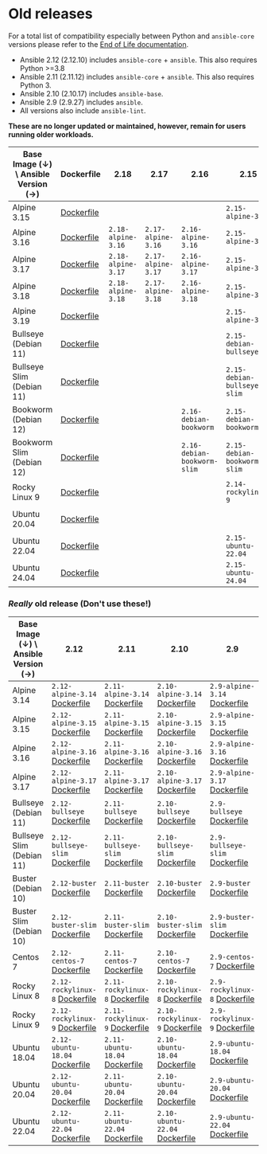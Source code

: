 # Old releases

For a total list of compatibility especially between Python and `ansible-core` versions please refer to the [End of Life documentation](https://endoflife.date/ansible).

- Ansible 2.12 (2.12.10) includes `ansible-core` + `ansible`. This also requires Python >=3.8
- Ansible 2.11 (2.11.12) includes `ansible-core` + `ansible`. This also requires Python 3.
- Ansible 2.10 (2.10.17) includes `ansible-base`.
- Ansible 2.9 (2.9.27) includes `ansible`.
- All versions also include `ansible-lint`.

**These are no longer updated or maintained, however, remain for users running older workloads.**

| Base Image (↓) \ Ansible Version (→) | Dockerfile                                                                                                                    | 2.18               | 2.17               | 2.16                        | 2.15                        | 2.14                        | 2.13                |
|--------------------------------------|-------------------------------------------------------------------------------------------------------------------------------|--------------------|--------------------|-----------------------------|-----------------------------|-----------------------------|---------------------|
| Alpine 3.15                          | [Dockerfile](https://github.com/willhallonline/docker-ansible/blob/main/archive/ansible-core/alpine-3.15/Dockerfile)          |                    |                    |                             | `2.15-alpine-3.15`          | `2.14-alpine-3.15`          | `2.13-alpine-3.15`  |
| Alpine 3.16                          | [Dockerfile](https://github.com/willhallonline/docker-ansible/blob/main/archive/ansible-core/alpine-3.16/Dockerfile)          | `2.18-alpine-3.16` | `2.17-alpine-3.16` | `2.16-alpine-3.16`          | `2.15-alpine-3.16`          | `2.14-alpine-3.16`          | `2.13-alpine-3.16`  |
| Alpine 3.17                          | [Dockerfile](https://github.com/willhallonline/docker-ansible/blob/main/archive/ansible-core/alpine-3.17/Dockerfile)          | `2.18-alpine-3.17` | `2.17-alpine-3.17` | `2.16-alpine-3.17`          | `2.15-alpine-3.17`          | `2.14-alpine-3.17`          | `2.13-alpine-3.17`  |
| Alpine 3.18                          | [Dockerfile](https://github.com/willhallonline/docker-ansible/blob/main/archive/ansible-core/alpine-3.18/Dockerfile)          | `2.18-alpine-3.18` | `2.17-alpine-3.18` | `2.16-alpine-3.18`          | `2.15-alpine-3.18`          | `2.14-alpine-3.18`          | `2.13-alpine-3.18`  |
| Alpine 3.19                          | [Dockerfile](https://github.com/willhallonline/docker-ansible/blob/main/ansible-core/alpine-3.19/Dockerfile)                  |                    |                    |                             | `2.15-alpine-3.19`          | `2.14-alpine-3.19`          | `2.13-alpine-3.19`  |
| Bullseye (Debian 11)                 | [Dockerfile](https://github.com/willhallonline/docker-ansible/blob/main/archive/ansible-core/debian-bullseye/Dockerfile)      |                    |                    |                             | `2.15-debian-bullseye`      | `2.14-debian-bullseye`      |                     |
| Bullseye Slim (Debian 11)            | [Dockerfile](https://github.com/willhallonline/docker-ansible/blob/main/archive/ansible-core/debian-bullseye-slim/Dockerfile) |                    |                    |                             | `2.15-debian-bullseye-slim` | `2.14-debian-bullseye-slim` |                     |
| Bookworm (Debian 12)                 | [Dockerfile](https://github.com/willhallonline/docker-ansible/blob/main/ansible-core/debian-bookworm/Dockerfile)              |                    |                    | `2.16-debian-bookworm`      | `2.15-debian-bookworm`      | `2.14-debian-bookworm`      |                     |
| Bookworm Slim (Debian 12)            | [Dockerfile](https://github.com/willhallonline/docker-ansible/blob/main/ansible-core/debian-bookworm-slim/Dockerfile)         |                    |                    | `2.16-debian-bookworm-slim` | `2.15-debian-bookworm-slim` | `2.14-debian-bookworm-slim` |                     |
| Rocky Linux 9                        | [Dockerfile](https://github.com/willhallonline/docker-ansible/blob/main/archive/ansible-core/rocky9/Dockerfile)               |                    |                    |                             | `2.14-rockylinux-9`         | `2.14-rockylinux-9`         | `2.13-rockylinux-9` |
| Ubuntu 20.04                         | [Dockerfile](https://github.com/willhallonline/docker-ansible/blob/main/archive/ansible-core/ubuntu-20.04/Dockerfile)         |                    |                    |                             |                             | `2.14-ubuntu-20.04`         | `2.13-ubuntu-20.04` |
| Ubuntu 22.04                         | [Dockerfile](https://github.com/willhallonline/docker-ansible/blob/main/ansible-core/ubuntu-22.04/Dockerfile)                 |                    |                    |                             | `2.15-ubuntu-22.04`         | `2.14-ubuntu-22.04`         |                     |
| Ubuntu 24.04                         | [Dockerfile](https://github.com/willhallonline/docker-ansible/blob/main/ansible-core/ubuntu-24.04/Dockerfile)                 |                    |                    |                             | `2.15-ubuntu-24.04`         |                             |                     |

### *Really* old release (Don't use these!)

| Base Image (↓) \ Ansible Version (→) | 2.12                                                                                                                    | 2.11                                                                                                                    | 2.10                                                                                                                    | 2.9                                                                                                                     |
|--------------------------------------|-------------------------------------------------------------------------------------------------------------------------|-------------------------------------------------------------------------------------------------------------------------|-------------------------------------------------------------------------------------------------------------------------|------------------------------------------------------------------------------------------------------------------------|
| Alpine 3.14                          | `2.12-alpine-3.14` [Dockerfile](https://github.com/willhallonline/docker-ansible/blob/main/archive/ansible-core/alpine314/Dockerfile)          | `2.11-alpine-3.14` [Dockerfile](https://github.com/willhallonline/docker-ansible/blob/main/archive/ansible-core/alpine314/Dockerfile)      | `2.10-alpine-3.14` [Dockerfile](https://github.com/willhallonline/docker-ansible/blob/main/archive/ansible-base/alpine314/Dockerfile)              | `2.9-alpine-3.14` [Dockerfile](https://github.com/willhallonline/docker-ansible/blob/main/archive/ansible/alpine314/Dockerfile)              |
| Alpine 3.15                          | `2.12-alpine-3.15` [Dockerfile](https://github.com/willhallonline/docker-ansible/blob/main/ansible-core/alpine315/Dockerfile)                  | `2.11-alpine-3.15` [Dockerfile](https://github.com/willhallonline/docker-ansible/blob/main/ansible-core/alpine315/Dockerfile)              | `2.10-alpine-3.15` [Dockerfile](https://github.com/willhallonline/docker-ansible/blob/main/archive/ansible-base/alpine315/Dockerfile)              | `2.9-alpine-3.15` [Dockerfile](https://github.com/willhallonline/docker-ansible/blob/main/archive/ansible/alpine315/Dockerfile)              |
| Alpine 3.16                          | `2.12-alpine-3.16` [Dockerfile](https://github.com/willhallonline/docker-ansible/blob/main/ansible-core/alpine316/Dockerfile)                  | `2.11-alpine-3.16` [Dockerfile](https://github.com/willhallonline/docker-ansible/blob/main/ansible-core/alpine316/Dockerfile)              | `2.10-alpine-3.16` [Dockerfile](https://github.com/willhallonline/docker-ansible/blob/main/archive/ansible-base/alpine316/Dockerfile)              | `2.9-alpine-3.16` [Dockerfile](https://github.com/willhallonline/docker-ansible/blob/main/archive/ansible/alpine316/Dockerfile)              |
| Alpine 3.17                          | `2.12-alpine-3.17` [Dockerfile](https://github.com/willhallonline/docker-ansible/blob/main/ansible-core/alpine317/Dockerfile)                  | `2.11-alpine-3.17` [Dockerfile](https://github.com/willhallonline/docker-ansible/blob/main/ansible-core/alpine317/Dockerfile)              | `2.10-alpine-3.17` [Dockerfile](https://github.com/willhallonline/docker-ansible/blob/main/archive/ansible-base/alpine317/Dockerfile)              | `2.9-alpine-3.17` [Dockerfile](https://github.com/willhallonline/docker-ansible/blob/main/archive/ansible/alpine317/Dockerfile)              |
| Bullseye (Debian 11)                 | `2.12-bullseye` [Dockerfile](https://github.com/willhallonline/docker-ansible/blob/main/ansible-core/debian-bullseye/Dockerfile)               | `2.11-bullseye` [Dockerfile](https://github.com/willhallonline/docker-ansible/blob/main/ansible-core/debian-bullseye/Dockerfile)           | `2.10-bullseye` [Dockerfile](https://github.com/willhallonline/docker-ansible/blob/main/archive/ansible-base/debian-bullseye/Dockerfile)           | `2.9-bullseye` [Dockerfile](https://github.com/willhallonline/docker-ansible/blob/main/archive/ansible/debian-bullseye/Dockerfile)           |
| Bullseye Slim (Debian 11)            | `2.12-bullseye-slim` [Dockerfile](https://github.com/willhallonline/docker-ansible/blob/main/ansible-core/debian-bullseye-slim/Dockerfile)     | `2.11-bullseye-slim` [Dockerfile](https://github.com/willhallonline/docker-ansible/blob/main/ansible-core/debian-bullseye-slim/Dockerfile) | `2.10-bullseye-slim` [Dockerfile](https://github.com/willhallonline/docker-ansible/blob/main/archive/ansible-base/debian-bullseye-slim/Dockerfile) | `2.9-bullseye-slim` [Dockerfile](https://github.com/willhallonline/docker-ansible/blob/main/archive/ansible/debian-bullseye-slim/Dockerfile) |
| Buster (Debian 10)                   | `2.12-buster` [Dockerfile](https://github.com/willhallonline/docker-ansible/blob/main/archive/ansible-core/debian-buster/Dockerfile)           | `2.11-buster` [Dockerfile](https://github.com/willhallonline/docker-ansible/blob/main/ansible-core/debian-buster/Dockerfile)               | `2.10-buster` [Dockerfile](https://github.com/willhallonline/docker-ansible/blob/main/archive/ansible-base/debian-buster/Dockerfile)               | `2.9-buster` [Dockerfile](https://github.com/willhallonline/docker-ansible/blob/main/archive/ansible/debian-buster/Dockerfile)               |
| Buster Slim (Debian 10)              | `2.12-buster-slim` [Dockerfile](https://github.com/willhallonline/docker-ansible/blob/main/archive/ansible-core/debian-buster-slim/Dockerfile) | `2.11-buster-slim` [Dockerfile](https://github.com/willhallonline/docker-ansible/blob/main/ansible-core/debian-buster-slim/Dockerfile)     | `2.10-buster-slim` [Dockerfile](https://github.com/willhallonline/docker-ansible/blob/main/archive/ansible-base/debian-buster-slim/Dockerfile)     | `2.9-buster-slim` [Dockerfile](https://github.com/willhallonline/docker-ansible/blob/main/archive/ansible/debian-buster-slim/Dockerfile)     |
| Centos 7                             | `2.12-centos-7` [Dockerfile](https://github.com/willhallonline/docker-ansible/blob/main/archive/ansible-core/centos7/Dockerfile)               | `2.11-centos-7` [Dockerfile](https://github.com/willhallonline/docker-ansible/blob/main/archive/ansible-core/centos7/Dockerfile)                   | `2.10-centos-7` [Dockerfile](https://github.com/willhallonline/docker-ansible/blob/main/archive/ansible-base/centos7/Dockerfile)                   | `2.9-centos-7` [Dockerfile](https://github.com/willhallonline/docker-ansible/blob/main/archive/ansible/centos7/Dockerfile)                   |
| Rocky Linux 8                        | `2.12-rockylinux-8` [Dockerfile](https://github.com/willhallonline/docker-ansible/blob/main/archive/ansible-core/rocky8/Dockerfile)            | `2.11-rockylinux-8` [Dockerfile](https://github.com/willhallonline/docker-ansible/blob/main/ansible-core/rocky8/Dockerfile)                | `2.10-rockylinux-8` [Dockerfile](https://github.com/willhallonline/docker-ansible/blob/main/archive/ansible-base/rocky8/Dockerfile)                | `2.9-rockylinux-8` [Dockerfile](https://github.com/willhallonline/docker-ansible/blob/main/archive/ansible/rocky8/Dockerfile)                |
| Rocky Linux 9                        | `2.12-rockylinux-9` [Dockerfile](https://github.com/willhallonline/docker-ansible/blob/main/ansible-core/rocky9/Dockerfile)                    | `2.11-rockylinux-9` [Dockerfile](https://github.com/willhallonline/docker-ansible/blob/main/ansible-core/rocky9/Dockerfile)                | `2.10-rockylinux-9` [Dockerfile](https://github.com/willhallonline/docker-ansible/blob/main/archive/ansible-base/rocky9/Dockerfile)                | `2.9-rockylinux-9` [Dockerfile](https://github.com/willhallonline/docker-ansible/blob/main/archive/ansible/rocky9/Dockerfile)                |
| Ubuntu 18.04                         | `2.12-ubuntu-18.04` [Dockerfile](https://github.com/willhallonline/docker-ansible/blob/main/archive/ansible-core/ubuntu1804/Dockerfile)        | `2.11-ubuntu-18.04` [Dockerfile](https://github.com/willhallonline/docker-ansible/blob/main/ansible-core/ubuntu1804/Dockerfile)            | `2.10-ubuntu-18.04` [Dockerfile](https://github.com/willhallonline/docker-ansible/blob/main/archive/ansible-base/ubuntu1804/Dockerfile)            | `2.9-ubuntu-18.04` [Dockerfile](https://github.com/willhallonline/docker-ansible/blob/main/archive/ansible/ubuntu1804/Dockerfile)            |
| Ubuntu 20.04                         | `2.12-ubuntu-20.04` [Dockerfile](https://github.com/willhallonline/docker-ansible/blob/main/archive/ansible-core/ubuntu2004/Dockerfile)        | `2.11-ubuntu-20.04` [Dockerfile](https://github.com/willhallonline/docker-ansible/blob/main/ansible-core/ubuntu2004/Dockerfile)            | `2.10-ubuntu-20.04` [Dockerfile](https://github.com/willhallonline/docker-ansible/blob/main/archive/ansible-base/ubuntu2004/Dockerfile)            | `2.9-ubuntu-20.04` [Dockerfile](https://github.com/willhallonline/docker-ansible/blob/main/archive/ansible/ubuntu2004/Dockerfile)            |
| Ubuntu 22.04                         | `2.12-ubuntu-22.04` [Dockerfile](https://github.com/willhallonline/docker-ansible/blob/main/ansible-core/ubuntu2204/Dockerfile)                | `2.11-ubuntu-22.04` [Dockerfile](https://github.com/willhallonline/docker-ansible/blob/main/ansible-core/ubuntu2204/Dockerfile)            | `2.10-ubuntu-22.04` [Dockerfile](https://github.com/willhallonline/docker-ansible/blob/main/archive/ansible-base/ubuntu2204/Dockerfile)            | `2.9-ubuntu-22.04` [Dockerfile](https://github.com/willhallonline/docker-ansible/blob/main/archive/ansible/ubuntu2204/Dockerfile)            |
